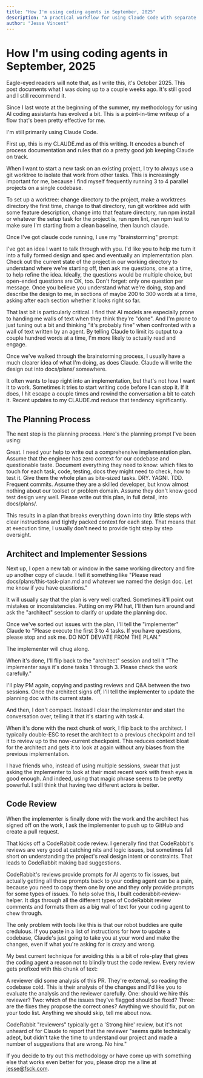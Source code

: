 ```yaml
---
title: "How I'm using coding agents in September, 2025"
description: "A practical workflow for using Claude Code with separate architect and implementer sessions, git worktrees, and careful code review processes to build software more effectively."
author: "Jesse Vincent"
---
```


# How I'm using coding agents in September, 2025

Eagle-eyed readers will note that, as I write this, it's October 2025. This post documents what I was doing up to a couple weeks ago. It's still good and I still recommend it.

Since I last wrote at the beginning of the summer, my methodology for using AI coding assistants has evolved a bit. This is a point-in-time writeup of a flow that's been pretty effective for me.

I'm still primarily using Claude Code.

First up, this is my CLAUDE.md as of this writing. It encodes a bunch of process documentation and rules that do a pretty good job keeping Claude on track.

When I want to start a new task on an existing project, I try to always use a git worktree to isolate that work from other tasks. This is increasingly important for me, because I find myself frequently running 3 to 4 parallel projects on a single codebase.

To set up a worktree: change directory to the project, make a worktrees directory the first time, change to that directory, run git worktree add with some feature description, change into that feature directory, run npm install or whatever the setup task for the project is, run npm lint, run npm test to make sure I'm starting from a clean baseline, then launch claude.

Once I've got claude code running, I use my "brainstorming" prompt:

I've got an idea I want to talk through with you. I'd like you to help me turn it into a fully formed design and spec and eventually an implementation plan. Check out the current state of the project in our working directory to understand where we're starting off, then ask me questions, one at a time, to help refine the idea. Ideally, the questions would be multiple choice, but open-ended questions are OK, too. Don't forget: only one question per message. Once you believe you understand what we're doing, stop and describe the design to me, in sections of maybe 200 to 300 words at a time, asking after each section whether it looks right so far.

That last bit is particularly critical. I find that AI models are especially prone to handing me walls of text when they think they're "done". And I'm prone to just tuning out a bit and thinking "it's probably fine" when confronted with a wall of text written by an agent. By telling Claude to limit its output to a couple hundred words at a time, I'm more likely to actually read and engage.

Once we've walked through the brainstorming process, I usually have a much clearer idea of what I'm doing, as does Claude. Claude will write the design out into docs/plans/ somewhere.

It often wants to leap right into an implementation, but that's not how I want it to work. Sometimes it tries to start writing code before I can stop it. If it does, I hit escape a couple times and rewind the conversation a bit to catch it. Recent updates to my CLAUDE.md reduce that tendency significantly.

## The Planning Process

The next step is the planning process. Here's the planning prompt I've been using:

Great. I need your help to write out a comprehensive implementation plan. Assume that the engineer has zero context for our codebase and questionable taste. Document everything they need to know: which files to touch for each task, code, testing, docs they might need to check, how to test it. Give them the whole plan as bite-sized tasks. DRY. YAGNI. TDD. Frequent commits. Assume they are a skilled developer, but know almost nothing about our toolset or problem domain. Assume they don't know good test design very well. Please write out this plan, in full detail, into docs/plans/.

This results in a plan that breaks everything down into tiny little steps with clear instructions and tightly packed context for each step. That means that at execution time, I usually don't need to provide tight step by step oversight.

## Architect and Implementer Sessions

Next up, I open a new tab or window in the same working directory and fire up another copy of claude. I tell it something like "Please read docs/plans/this-task-plan.md and whatever we named the design doc. Let me know if you have questions."

It will usually say that the plan is very well crafted. Sometimes it'll point out mistakes or inconsistencies. Putting on my PM hat, I'll then turn around and ask the "architect" session to clarify or update the planning doc.

Once we've sorted out issues with the plan, I'll tell the "implementer" Claude to "Please execute the first 3 to 4 tasks. If you have questions, please stop and ask me. DO NOT DEVIATE FROM THE PLAN."

The implementer will chug along.

When it's done, I'll flip back to the "architect" session and tell it "The implementer says it's done tasks 1 through 3. Please check the work carefully."

I'll play PM again, copying and pasting reviews and Q&A between the two sessions. Once the architect signs off, I'll tell the implementer to update the planning doc with its current state.

And then, I don't compact. Instead I clear the implementer and start the conversation over, telling it that it's starting with task 4.

When it's done with the next chunk of work, I flip back to the architect. I typically double-ESC to reset the architect to a previous checkpoint and tell it to review up to the now-current checkpoint. This reduces context bloat for the architect and gets it to look at again without any biases from the previous implementation.

I have friends who, instead of using multiple sessions, swear that just asking the implementer to look at their most recent work with fresh eyes is good enough. And indeed, using that magic phrase seems to be pretty powerful. I still think that having two different actors is better.

## Code Review

When the implementer is finally done with the work and the architect has signed off on the work, I ask the implementer to push up to GitHub and create a pull request.

That kicks off a CodeRabbit code review. I generally find that CodeRabbit's reviews are very good at catching nits and logic issues, but sometimes fall short on understanding the project's real design intent or constraints. That leads to CodeRabbit making bad suggestions.

CodeRabbit's reviews provide prompts for AI agents to fix issues, but actually getting all those prompts back to your coding agent can be a pain, because you need to copy them one by one and they only provide prompts for some types of issues. To help solve this, I built coderabbit-review-helper. It digs through all the different types of CodeRabbit review comments and formats them as a big wall of text for your coding agent to chew through.

The only problem with tools like this is that our robot buddies are quite credulous. If you paste in a list of instructions for how to update a codebase, Claude's just going to take you at your word and make the changes, even if what you're asking for is crazy and wrong.

My best current technique for avoiding this is a bit of role-play that gives the coding agent a reason not to blindly trust the code review. Every review gets prefixed with this chunk of text:

A reviewer did some analysis of this PR. They're external, so reading the codebase cold. This is their analysis of the changes and I'd like you to evaluate the analysis and the reviewer carefully. One: should we hire this reviewer? Two: which of the issues they've flagged should be fixed? Three: are the fixes they propose the correct ones? Anything we should fix, put on your todo list. Anything we should skip, tell me about now.

CodeRabbit "reviewers" typically get a 'Strong hire' review, but it's not unheard of for Claude to report that the reviewer "seems quite technically adept, but didn't take the time to understand our project and made a number of suggestions that are wrong. No hire."

If you decide to try out this methodology or have come up with something else that works even better for you, please drop me a line at jesse@fsck.com.
